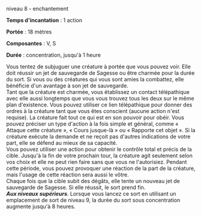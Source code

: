 niveau 8 - enchantement

**Temps d'incantation** : 1 action

**Portée** : 18 mètres

**Composantes** : V, S

**Durée** : concentration, jusqu'à 1 heure

Vous tentez de subjuguer une créature à portée que vous pouvez voir. Elle doit réussir un jet de sauvegarde de Sagesse ou être charmée pour la durée du sort. Si vous ou des créatures qui vous sont amies la combattez, elle bénéficie d'un avantage à son jet de sauvegarde.  
Tant que la créature est charmée, vous établissez un contact télépathique avec elle aussi longtemps que vous vous trouvez tous les deux sur le même plan d'existence. Vous pouvez utiliser ce lien télépathique pour donner des ordres à la créature tant que vous êtes conscient (aucune action n'est requise). La créature fait tout ce qui est en son pouvoir pour obéir. Vous pouvez préciser un type d'action à la fois simple et général, comme « Attaque cette créature », « Cours jusque-là » ou « Rapporte cet objet ». Si la créature exécute la demande et ne reçoit pas d'autres indications de votre part, elle se défend au mieux de sa capacité.  
Vous pouvez utiliser une action pour obtenir le contrôle total et précis de la cible. Jusqu'à la fin de votre prochain tour, la créature agit seulement selon vos choix et elle ne peut rien faire sans que vous ne l'autorisiez. Pendant cette période, vous pouvez provoquer une réaction de la part de la créature, mais l'usage de cette réaction sera aussi le vôtre.  
Chaque fois que la cible subit des dégâts, elle tente un nouveau jet de sauvegarde de Sagesse. Si elle réussit, le sort prend fin.  
**_Aux niveaux supérieurs_**. Lorsque vous lancez ce sort en utilisant un emplacement de sort de niveau 9, la durée du sort sous concentration augmente jusqu'à 8 heures.